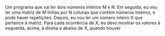 Um programa que vai ler dois números inteiros M e N. Em seguida, eu vou ler uma matriz de M linhas por N colunas que contém números inteiros, e pode haver repetições. Depois, eu vou ler um número inteiro X que pertence à matriz. Para cada ocorrência de X, eu devo mostrar os valores à esquerda, acima, à direita e abaixo de X, quando houver
